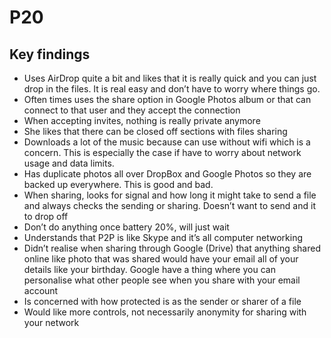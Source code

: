 # P20

## Key findings

* Uses AirDrop quite a bit and likes that it is really quick and you can just drop in the files. It is real easy and don’t have to worry where things go.
* Often times uses the share option in Google Photos album or that can connect to that user and they accept the connection
* When accepting invites, nothing is really private anymore
* She likes that there can be closed off sections with files sharing
* Downloads a lot of the music because can use without wifi which is a concern. This is especially the case if have to worry about network usage and data limits.
* Has duplicate photos all over DropBox and Google Photos so they are backed up everywhere. This is good and bad.
* When sharing, looks for signal and how long it might take to send a file and always checks the sending or sharing. Doesn’t want to send and it to drop off
* Don’t do anything once battery 20%, will just wait
* Understands that P2P is like Skype and it’s all computer networking
* Didn’t realise when sharing through Google \(Drive\) that anything shared online like photo that was shared would have your email all of your details like your birthday. Google have a thing where you can personalise what other people see when you share with your email account
* Is concerned with how protected is as the sender or sharer of a file
* Would like more controls, not necessarily anonymity for sharing with your network

